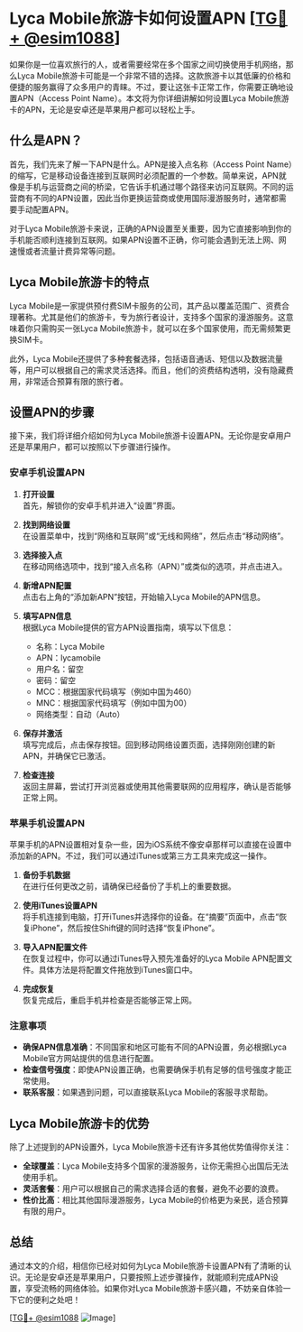 # Lyca Mobile旅游卡如何设置APN [[TG💪+ @esim1088](https://t.me/s/esim1088)]

如果你是一位喜欢旅行的人，或者需要经常在多个国家之间切换使用手机网络，那么Lyca Mobile旅游卡可能是一个非常不错的选择。这款旅游卡以其低廉的价格和便捷的服务赢得了众多用户的青睐。不过，要让这张卡正常工作，你需要正确地设置APN（Access Point Name）。本文将为你详细讲解如何设置Lyca Mobile旅游卡的APN，无论是安卓还是苹果用户都可以轻松上手。

## 什么是APN？

首先，我们先来了解一下APN是什么。APN是接入点名称（Access Point Name）的缩写，它是移动设备连接到互联网时必须配置的一个参数。简单来说，APN就像是手机与运营商之间的桥梁，它告诉手机通过哪个路径来访问互联网。不同的运营商有不同的APN设置，因此当你更换运营商或使用国际漫游服务时，通常都需要手动配置APN。

对于Lyca Mobile旅游卡来说，正确的APN设置至关重要，因为它直接影响到你的手机能否顺利连接到互联网。如果APN设置不正确，你可能会遇到无法上网、网速慢或者流量计费异常等问题。

## Lyca Mobile旅游卡的特点

Lyca Mobile是一家提供预付费SIM卡服务的公司，其产品以覆盖范围广、资费合理著称。尤其是他们的旅游卡，专为旅行者设计，支持多个国家的漫游服务。这意味着你只需购买一张Lyca Mobile旅游卡，就可以在多个国家使用，而无需频繁更换SIM卡。

此外，Lyca Mobile还提供了多种套餐选择，包括语音通话、短信以及数据流量等，用户可以根据自己的需求灵活选择。而且，他们的资费结构透明，没有隐藏费用，非常适合预算有限的旅行者。

## 设置APN的步骤

接下来，我们将详细介绍如何为Lyca Mobile旅游卡设置APN。无论你是安卓用户还是苹果用户，都可以按照以下步骤进行操作。

### 安卓手机设置APN

1. **打开设置**  
   首先，解锁你的安卓手机并进入“设置”界面。

2. **找到网络设置**  
   在设置菜单中，找到“网络和互联网”或“无线和网络”，然后点击“移动网络”。

3. **选择接入点**  
   在移动网络选项中，找到“接入点名称（APN）”或类似的选项，并点击进入。

4. **新增APN配置**  
   点击右上角的“添加新APN”按钮，开始输入Lyca Mobile的APN信息。

5. **填写APN信息**  
   根据Lyca Mobile提供的官方APN设置指南，填写以下信息：
   - 名称：Lyca Mobile
   - APN：lycamobile
   - 用户名：留空
   - 密码：留空
   - MCC：根据国家代码填写（例如中国为460）
   - MNC：根据国家代码填写（例如中国为00）
   - 网络类型：自动（Auto）

6. **保存并激活**  
   填写完成后，点击保存按钮。回到移动网络设置页面，选择刚刚创建的新APN，并确保它已激活。

7. **检查连接**  
   返回主屏幕，尝试打开浏览器或使用其他需要联网的应用程序，确认是否能够正常上网。

### 苹果手机设置APN

苹果手机的APN设置相对复杂一些，因为iOS系统不像安卓那样可以直接在设置中添加新的APN。不过，我们可以通过iTunes或第三方工具来完成这一操作。

1. **备份手机数据**  
   在进行任何更改之前，请确保已经备份了手机上的重要数据。

2. **使用iTunes设置APN**  
   将手机连接到电脑，打开iTunes并选择你的设备。在“摘要”页面中，点击“恢复iPhone”，然后按住Shift键的同时选择“恢复iPhone”。

3. **导入APN配置文件**  
   在恢复过程中，你可以通过iTunes导入预先准备好的Lyca Mobile APN配置文件。具体方法是将配置文件拖放到iTunes窗口中。

4. **完成恢复**  
   恢复完成后，重启手机并检查是否能够正常上网。

### 注意事项

- **确保APN信息准确**：不同国家和地区可能有不同的APN设置，务必根据Lyca Mobile官方网站提供的信息进行配置。
- **检查信号强度**：即使APN设置正确，也需要确保手机有足够的信号强度才能正常使用。
- **联系客服**：如果遇到问题，可以直接联系Lyca Mobile的客服寻求帮助。

## Lyca Mobile旅游卡的优势

除了上述提到的APN设置外，Lyca Mobile旅游卡还有许多其他优势值得你关注：

- **全球覆盖**：Lyca Mobile支持多个国家的漫游服务，让你无需担心出国后无法使用手机。
- **灵活套餐**：用户可以根据自己的需求选择合适的套餐，避免不必要的浪费。
- **性价比高**：相比其他国际漫游服务，Lyca Mobile的价格更为亲民，适合预算有限的用户。

## 总结

通过本文的介绍，相信你已经对如何为Lyca Mobile旅游卡设置APN有了清晰的认识。无论是安卓还是苹果用户，只要按照上述步骤操作，就能顺利完成APN设置，享受流畅的网络体验。如果你对Lyca Mobile旅游卡感兴趣，不妨亲自体验一下它的便利之处吧！

[[TG💪+ @esim1088](https://t.me/s/esim1088) ![Image](https://i.postimg.cc/4NQfJmqS/Snipaste-2025-05-13-00-14-12.png)]
